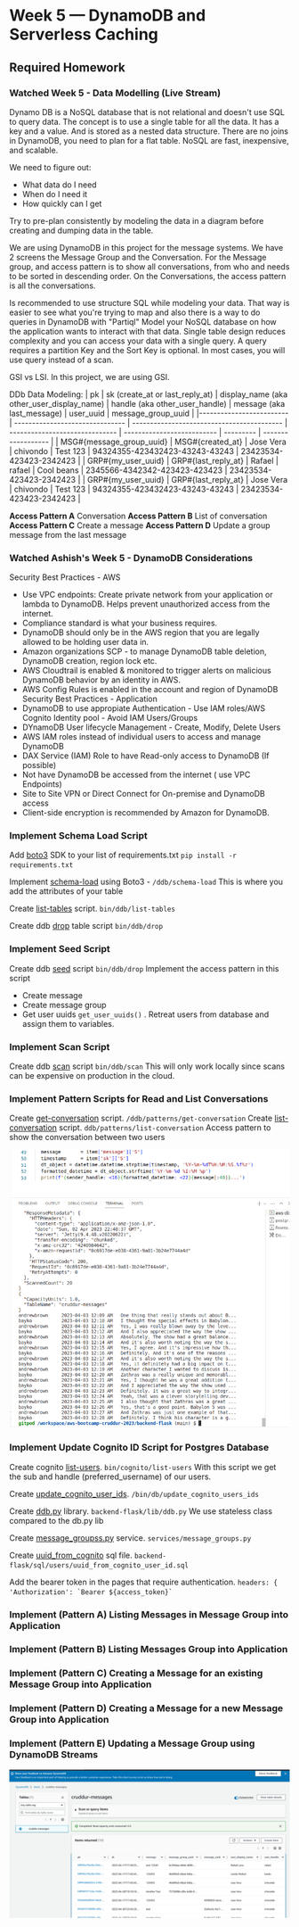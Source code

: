 # Week 5 — DynamoDB and Serverless Caching

## Required Homework

### Watched Week 5 - Data Modelling (Live Stream)

Dynamo DB is a NoSQL database that is not relational and doesn't use SQL to query data. The concept is to use a single table for all the data. It has a key and a value. And is stored as a nested data structure. There are no joins in DynamoDB, you need to plan for a flat table. NoSQL are fast, inexpensive, and scalable.

We need to figure out:
* What data do I need
* When do I need it
* How quickly can I get

Try to pre-plan consistently by modeling the data in a diagram before creating and dumping data in the table. 

We are using DynamoDB in this project for the message systems.
We have 2 screens the Message Group and the Conversation.
For the Message group, and access pattern is to show all conversations, from who and needs to be sorted in descending order.
On the Conversations, the access pattern is all the conversations.

Is recommended to use structure SQL while modeling your data. That way is easier to see what you're trying to map and also there is a way to do queries in DynamoDB with "Partiql"
Model your NoSQL database on how the application wants to interact with that data.
Single table design reduces complexity and you can access your data with a single query. 
A query requires a partition Key and the Sort Key is optional. In most cases, you will use query instead of a scan.

GSI vs LSI. In this project, we are using GSI.

DDb Data Modeling:
| pk                       | sk (create_at or last_reply_at) | display_name (aka other_user_display_name) | handle (aka other_user_handle) | message (aka last_message) | user_uuid | message_group_uuid |
|------------------------- | ------------------------------- | ------------------------------------------ | ------------------------------ | -------------------------- | --------- | ------------------ |
| MSG#{message_group_uuid} | MSG#{created_at}                | Jose Vera | chivondo | Test 123 | 94324355-423432423-43243-43243 | 23423534-423423-2342423 |
| GRP#{my_user_uuid} | GRP#{last_reply_at} | Rafael | rafael | Cool beans | 2345566-4342342-423423-423423 | 23423534-423423-2342423 |
| GRP#{my_user_uuid} | GRP#{last_reply_at} | Jose Vera | chivondo | Test 123 | 94324355-423432423-43243-43243 | 23423534-423423-2342423 |


**Access Pattern A** Conversation
**Access Pattern B** List of conversation
**Access Pattern C** Create a message
**Access Pattern D** Update a group message from the last message



### Watched Ashish's Week 5 - DynamoDB Considerations
Security Best Practices - AWS 
* Use VPC endpoints: Create private network from your application or lambda to DynamoDB. Helps prevent unauthorized access from the internet.
* Compliance standard is what your business requires.
* DynamoDB should only be in the AWS region that you are legally allowed to be holding user data in.
* Amazon organizations SCP - to manage DynamoDB table deletion, DynamoDB creation, region lock etc.
* AWS Cloudtrail is enabled & monitored to trigger alerts on malicious DynamoDB behavior by an identity in AWS.
* AWS Config Rules is enabled in the account and region of DynamoDB
Security Best Practices - Application
* DynamoDB to use appropiate Authentication - Use IAM roles/AWS Cognito Identity pool - Avoid IAM Users/Groups
* DYnamoDB User lifecycle Management - Create, Modify, Delete Users
* AWS IAM roles instead of individual users to access and manage DynamoDB
* DAX Service (IAM) Role to have Read-only access to DynamoDB (If possible)
* Not have DynamoDB be accessed from the internet ( use VPC Endpoints)
* Site to Site VPN or Direct Connect for On-premise and DynamoDB access
* Client-side encryption is recommended by Amazon for DynamoDB.

### Implement Schema Load Script
Add [boto3](https://boto3.amazonaws.com/v1/documentation/api/latest/index.html) SDK to your list of requirements.txt
`pip install -r requirements.txt`

Implement [schema-load](https://github.com/chivondo/aws-bootcamp-cruddur-2023/blob/main/bin/ddb/schema-load) using Boto3 - `/ddb/schema-load`
This is where you add the attributes of your table

Create [list-tables](https://github.com/chivondo/aws-bootcamp-cruddur-2023/blob/main/bin/ddb/list-tables) script. `bin/ddb/list-tables`

Create ddb [drop](https://github.com/chivondo/aws-bootcamp-cruddur-2023/blob/main/bin/ddb/drop) table script `bin/ddb/drop`

### Implement Seed Script

Create ddb [seed](https://github.com/chivondo/aws-bootcamp-cruddur-2023/blob/main/bin/ddb/seed) script `bin/ddb/drop`
Implement the access pattern in this script
* Create message
* Create message group
* Get user uuids  `get_user_uuids()` . Retreat users from database and assign them to variables.


### Implement Scan Script

Create ddb [scan](https://github.com/chivondo/aws-bootcamp-cruddur-2023/blob/main/bin/ddb/scan) script `bin/ddb/scan` This will only work locally since scans can be expensive on production in the cloud.

### Implement Pattern Scripts for Read and List Conversations
Create [get-conversation](https://github.com/chivondo/aws-bootcamp-cruddur-2023/blob/main/bin/ddb/patterns/get-conversation) script. `/ddb/patterns/get-conversation`
Create [list-conversation](https://github.com/chivondo/aws-bootcamp-cruddur-2023/blob/main/bin/ddb/patterns/list-conversation) script. `ddb/patterns/list-conversation` Access pattern to show the conversation between two users

![get-conversation](assets/get-conversation.png)


### Implement Update Cognito ID Script for Postgres Database

Create cognito [list-users](https://github.com/chivondo/aws-bootcamp-cruddur-2023/blob/main/bin/cognito/list-users). `bin/cognito/list-users` With this script we get the sub and handle (preferred_username) of our users.

Create [update_cognito_user_ids](https://github.com/chivondo/aws-bootcamp-cruddur-2023/blob/main/bin/db/update_cognito_user_ids). `/bin/db/update_cognito_users_ids`

Create [ddb.py](https://github.com/chivondo/aws-bootcamp-cruddur-2023/blob/main/backend-flask/lib/ddb.py) library. `backend-flask/lib/ddb.py` We use stateless class compared to the db.py lib

Create [message_groupss.py](https://github.com/chivondo/aws-bootcamp-cruddur-2023/blob/main/backend-flask/services/message_groups.py) service. `services/message_groups.py`

Create [uuid_from_cognito](https://github.com/chivondo/aws-bootcamp-cruddur-2023/blob/main/backend-flask/db/sql/users/uuid_from_cognito_user_id.sql) sql file. `backend-flask/sql/users/uuid_from_cognito_user_id.sql`

Add the bearer token in the pages that require authentication. ```headers: { 'Authorization': `Bearer ${access_token}` ```


### Implement (Pattern A) Listing Messages in Message Group into Application

### Implement (Pattern B) Listing Messages Group into Application

### Implement (Pattern C) Creating a Message for an existing Message Group into Application

### Implement (Pattern D) Creating a Message for a new Message Group into Application

### Implement (Pattern E) Updating a Message Group using DynamoDB Streams

![cruddur-table](assets/cruddur-table-messages.png)

